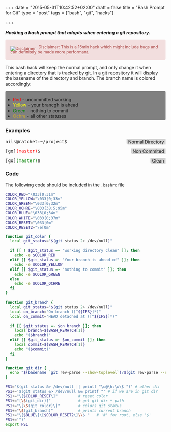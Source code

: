 +++
date = "2015-05-31T10:42:52+02:00"
draft = false
title = "Bash Prompt for Git"
type = "post"
tags = ["bash", "git", "hacks"]

+++

***Hacking a bash prompt that adapts when entering a git repository.***

<div style="background-color: #f2dede; color: #a94442; border-color: #ebccd1; padding: 15px; border: 1px solid transparent; border-radius: 4px; margin-bottom: 1rem; font-size: 0.8rem">
<img src="/images/glyphicons-197-circle-exclamation-mark.png" style="display: inline-block; top: 5px; position: relative; margin: 0px 5px 0 0px" alt="Disclaimer"/>
Disclaimer: This is a 15min hack which might include bugs and can definitely be made more performant.
</div>

This bash hack will keep the normal prompt, and only change it when entering a directory that is tracked by git. In a git repository it will display the basename of the directory and branch. The branch name is colored accordingly:

<div style="background-color: grey; border-radius: 4px; padding: 5px 0 5px 0; margin-bottom: 1rem">
<ul style="margin-bottom: 0">
  <li><span style="color: red">Red</span> - uncommitted working
  <li><span style="color: yellow">Yellow</span> - your brancgh is ahead
  <li><span style="color: green">Green</span> - nothing to commit
  <li><span style="color: #ccaa2b">Ochre</span> - all other statuses
</ul>
</div>


### Examples

<div style="position:relative">
<pre>
nils@ratchet:~/project$
</pre>
<div style="position: absolute; right: 0; top: 0; background-color: lightgray; padding: 0 5px 0 5px; border-bottom-left-radius: 5px">
Normal Directory
</div>
</div>

<div style="position:relative">
<pre>
[go]<span style="color: red">(master)</span>$
</pre>
<div style="position: absolute; right: 0; top: 0; background-color: lightgray; padding: 0 5px 0 5px; border-bottom-left-radius: 5px">
Non Commited
</div>
</div>

<div style="position:relative">
<pre>
[go]<span style="color: green">(master)</span>$
</pre>
<div style="position: absolute; right: 0; top: 0; background-color: lightgray; padding: 0 5px 0 5px; border-bottom-left-radius: 5px">
Clean
</div>
</div>

### Code

The following code should be included in the `.bashrc` file

~~~ bash
COLOR_RED="\033[0;31m"
COLOR_YELLOW="\033[0;33m"
COLOR_GREEN="\033[0;32m"
COLOR_OCHRE="\033[38;5;95m"
COLOR_BLUE="\033[0;34m"
COLOR_WHITE="\033[0;37m"
COLOR_RESET="\033[0m"
COLOR_RESET2="\e[0m"

function git_color {
  local git_status="$(git status 2> /dev/null)"

  if [[ ! $git_status =~ "working directory clean" ]]; then
    echo -e $COLOR_RED
  elif [[ $git_status =~ "Your branch is ahead of" ]]; then
    echo -e $COLOR_YELLOW
  elif [[ $git_status =~ "nothing to commit" ]]; then
    echo -e $COLOR_GREEN
  else
    echo -e $COLOR_OCHRE
  fi
}

function git_branch {
  local git_status="$(git status 2> /dev/null)"
  local on_branch="On branch ([^${IFS}]*)"
  local on_commit="HEAD detached at ([^${IFS}]*)"

  if [[ $git_status =~ $on_branch ]]; then
    local branch=${BASH_REMATCH[1]}
    echo "($branch)"
  elif [[ $git_status =~ $on_commit ]]; then
    local commit=${BASH_REMATCH[1]}
    echo "($commit)"
  fi
}

function git_dir {
  echo "$(basename `git rev-parse --show-toplevel`)/$(git rev-parse --show-prefix)"
}

PS1='$(git status &> /dev/null || printf "\u@\h:\w\$ ")' # other dir
PS1+='$(git status &> /dev/null && printf "' # if we are in git dir
PS1+="\[$COLOR_RESET\]"         # reset color
PS1+="[\$(git_dir)]"            # get git dir + path
PS1+="\[\$(git_color)\]"        # colors git status
PS1+="\$(git_branch)"           # prints current branch
PS1+="\[$BLUE\]\[$COLOR_RESET2\]\\$ "   # '#' for root, else '$'
PS1+='")'
export PS1


~~~
